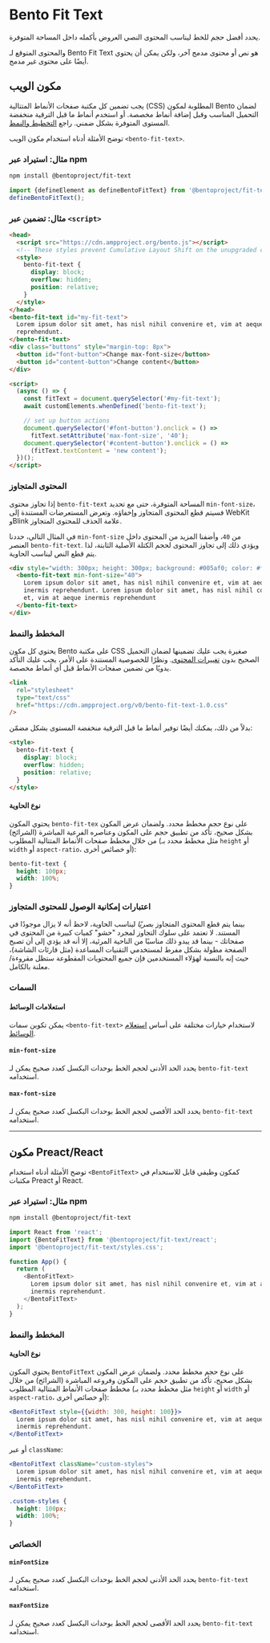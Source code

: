 # Bento Fit Text

يحدد أفضل حجم للخط ليناسب المحتوى النصي العروض بأكمله داخل المساحة المتوفرة.

والمحتوى المتوقع لـ Bento Fit Text هو نص أو محتوى مدمج آخر، ولكن يمكن أن يحتوي أيضًا على محتوى غير مدمج.

## مكون الويب

يجب تضمين كل مكتبة صفحات الأنماط المتتالية (CSS) المطلوبة لمكون Bento لضمان التحميل المناسب وقبل إضافة أنماط مخصصة. أو استخدم أنماط ما قبل الترقية منخفضة المستوى المتوفرة بشكل ضمني. راجع [التخطيط والنمط](#layout-and-style).

توضح الأمثلة أدناه استخدام مكون الويب `<bento-fit-text>`.

### مثال: استيراد عبر npm

```sh
npm install @bentoproject/fit-text
```

```javascript
import {defineElement as defineBentoFitText} from '@bentoproject/fit-text';
defineBentoFitText();
```

### مثال: تضمين عبر `<script>`

```html
<head>
  <script src="https://cdn.ampproject.org/bento.js"></script>
  <!-- These styles prevent Cumulative Layout Shift on the unupgraded custom element -->
  <style>
    bento-fit-text {
      display: block;
      overflow: hidden;
      position: relative;
    }
  </style>
</head>
<bento-fit-text id="my-fit-text">
  Lorem ipsum dolor sit amet, has nisl nihil convenire et, vim at aeque inermis
  reprehendunt.
</bento-fit-text>
<div class="buttons" style="margin-top: 8px">
  <button id="font-button">Change max-font-size</button>
  <button id="content-button">Change content</button>
</div>

<script>
  (async () => {
    const fitText = document.querySelector('#my-fit-text');
    await customElements.whenDefined('bento-fit-text');

    // set up button actions
    document.querySelector('#font-button').onclick = () =>
      fitText.setAttribute('max-font-size', '40');
    document.querySelector('#content-button').onclick = () =>
      (fitText.textContent = 'new content');
  })();
</script>
```

### المحتوى المتجاوز

إذا تجاوز محتوى `bento-fit-text` المساحة المتوفرة، حتى مع تحديد `min-font-size`، فسيتم قطع المحتوى المتجاوز وإخفاؤه. وتعرض المستعرضات المستندة إلى WebKit وBlink علامة الحذف للمحتوى المتجاوز.

في المثال التالي، حددنا `min-font-size` من `40`، وأضفنا المزيد من المحتوى داخل العنصر `bento-fit-text`. ويؤدي ذلك إلى تجاوز المحتوى لحجم الكتلة الأصلية الثابتة، لذا يتم قطع النص ليناسب الحاوية.

```html
<div style="width: 300px; height: 300px; background: #005af0; color: #fff">
  <bento-fit-text min-font-size="40">
    Lorem ipsum dolor sit amet, has nisl nihil convenire et, vim at aeque
    inermis reprehendunt. Lorem ipsum dolor sit amet, has nisl nihil convenire
    et, vim at aeque inermis reprehendunt
  </bento-fit-text>
</div>
```

### المخطط والنمط

يحتوي كل مكون Bento على مكتبة CSS صغيرة يجب عليك تضمينها لضمان التحميل الصحيح بدون [تغييرات المحتوى](https://web.dev/cls/). ونظرًا للخصوصية المستندة على الأمر، يجب عليك التأكد يدويًا من تضمين صفحات الأنماط قبل أي أنماط مخصصة.

```html
<link
  rel="stylesheet"
  type="text/css"
  href="https://cdn.ampproject.org/v0/bento-fit-text-1.0.css"
/>
```

بدلاً من ذلك، يمكنك أيضًا توفير أنماط ما قبل الترقية منخفضة المستوى بشكل مضمّن:

```html
<style>
  bento-fit-text {
    display: block;
    overflow: hidden;
    position: relative;
  }
</style>
```

#### نوع الحاوية

يحتوي المكون `bento-fit-tex` على نوع حجم مخطط محدد. ولضمان عرض المكون بشكل صحيح، تأكد من تطبيق حجم على المكون وعناصره الفرعية المباشرة (الشرائح) من خلال مخطط صفحات الأنماط المتتالية المطلوب (مثل مخطط محدد بـ `height` أو `width` أو `aspect-ratio`، أو خصائص أخرى):

```css
bento-fit-text {
  height: 100px;
  width: 100%;
}
```

### اعتبارات إمكانية الوصول للمحتوى المتجاوز

بينما يتم قطع المحتوى المتجاوز _بصريًا_ ليناسب الحاوية، لاحظ أنه لا يزال موجودًا في المستند. لا تعتمد على سلوك التجاوز لمجرد "حشو" كميات كبيرة من المحتوى في صفحاتك - بينما قد يبدو ذلك مناسبًا من الناحية المرئية، إلا أنه قد يؤدي إلى أن تصبح الصفحة مطولة بشكل مفرط لمستخدمي التقنيات المساعدة (مثل قارئات الشاشة)، حيث إنه بالنسبة لهؤلاء المستخدمين فإن جميع المحتويات المقطوعة ستظل مقروءة/معلنة بالكامل.

### السمات

#### استعلامات الوسائط

يمكن تكوين سمات `<bento-fit-text>` لاستخدام خيارات مختلفة على أساس [استعلام الوسائط](./../../../docs/spec/amp-html-responsive-attributes.md).

#### `min-font-size`

يحدد الحد الأدنى لحجم الخط بوحدات البكسل كعدد صحيح يمكن لـ `bento-fit-text` استخدامه.

#### `max-font-size`

يحدد الحد الأقصى لحجم الخط بوحدات البكسل كعدد صحيح يمكن لـ `bento-fit-text` استخدامه.

---

## مكون Preact/React

توضح الأمثلة أدناه استخدام `<BentoFitText>` كمكون وظيفي قابل للاستخدام في مكتبات Preact أو React.

### مثال: استيراد عبر npm

```sh
npm install @bentoproject/fit-text
```

```javascript
import React from 'react';
import {BentoFitText} from '@bentoproject/fit-text/react';
import '@bentoproject/fit-text/styles.css';

function App() {
  return (
    <BentoFitText>
      Lorem ipsum dolor sit amet, has nisl nihil convenire et, vim at aeque
      inermis reprehendunt.
    </BentoFitText>
  );
}
```

### المخطط والنمط

#### نوع الحاوية

يحتوي المكون `BentoFitText` على نوع حجم مخطط محدد. ولضمان عرض المكون بشكل صحيح، تأكد من تطبيق حجم على المكون وفروعه المباشرة (الشرائح) من خلال مخطط صفحات الأنماط المتتالية المطلوب (مثل مخطط محدد بـ `height` أو `width` أو `aspect-ratio`، أو خصائص أخرى):

```jsx
<BentoFitText style={{width: 300, height: 100}}>
  Lorem ipsum dolor sit amet, has nisl nihil convenire et, vim at aeque
  inermis reprehendunt.
</BentoFitText>
```

أو عبر `className`:

```jsx
<BentoFitText className="custom-styles">
  Lorem ipsum dolor sit amet, has nisl nihil convenire et, vim at aeque
  inermis reprehendunt.
</BentoFitText>
```

```css
.custom-styles {
  height: 100px;
  width: 100%;
}
```

### الخصائص

#### `minFontSize`

يحدد الحد الأدنى لحجم الخط بوحدات البكسل كعدد صحيح يمكن لـ `bento-fit-text` استخدامه.

#### `maxFontSize`

يحدد الحد الأقصى لحجم الخط بوحدات البكسل كعدد صحيح يمكن لـ `bento-fit-text` استخدامه.

